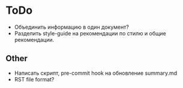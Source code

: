 # ToDo
* Объединить информацию в один документ?
* Разделить style-guide на рекомендации по стилю и общие рекомендации.

## Other
* Написать скрипт, pre-commit hook на обновление summary.md
* RST file format?
